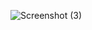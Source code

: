 ![Screenshot (3)](https://github.com/user-attachments/assets/a48d605b-9d19-4af7-928f-406498aeda87)

